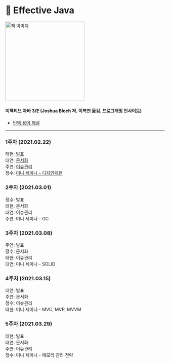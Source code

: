 # :book: Effective Java

<a href="https://www.aladin.co.kr/shop/wproduct.aspx?ItemId=171196410">
<img src="https://image.aladin.co.kr/product/17119/64/cover500/8966262287_1.jpg" width="250" alt="책 이미지">
</a>
  
#### 이펙티브 자바 3/E (Joshua Bloch 저. 이복연 옮김. 프로그래밍 인사이트)   
- [번역 용어 해설](https://docs.google.com/document/d/1Nw-_FJKre9x7Uy6DZ0NuAFyYUCjBPCpINxqrP0JFuXk/edit)

---------

### 1주차 (2021.02.22)  
태현: [발표]()  
대연: [문서화](https://medium.com/javabook/effective-java-3-e-2%EC%9E%A5-%EA%B0%9D%EC%B2%B4-%EC%83%9D%EC%84%B1%EA%B3%BC-%ED%8C%8C%EA%B4%B4-96b696a174ee)  
주연: [이슈관리]()  
정수: [미니 세미나 - 디자인패턴](https://github.com/kjsu0209/JavaBook/blob/main/Effective%20Java/1%EC%A3%BC%EC%B0%A8/ej_1%EC%A3%BC%EC%B0%A8_%EB%94%94%EC%9E%90%EC%9D%B8%ED%8C%A8%ED%84%B4_%EA%B9%80%EC%A0%95%EC%88%98.pdf)  
  
### 2주차 (2021.03.01)
정수: 발표  
태현: 문서화  
대연: 이슈관리  
주연: 미니 세미나 - GC  
 
### 3주차 (2021.03.08)  
주연: 발표  
정수: 문서화  
태현: 이슈관리  
대연: 미니 세미나 - SOLID  
  
  
### 4주차 (2021.03.15)  
대연: 발표  
주연: 문서화  
정수: 이슈관리  
태현: 미니 세미나 - MVC, MVP, MVVM   

### 5주차 (2021.03.29)  
태현: 발표  
대연: 문서화  
주연: 이슈관리  
정수: 미니 세미나 - 메모리 관리 전략   


